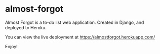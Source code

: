 # almost-forgot

Almost Forgot is a to-do list web application. Created in Django, and deployed to Heroku.

You can view the live deployment at https://almostforgot.herokuapp.com/

Enjoy!
